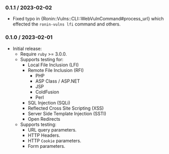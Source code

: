 ### 0.1.1 / 2023-02-02

* Fixed typo in {Ronin::Vulns::CLI::WebVulnCommand#process_url} which effected
  the `ronin-vulns lfi` command and others.

### 0.1.0 / 2023-02-01

* Initial release:
  * Require `ruby` >= 3.0.0.
  * Supports testing for:
    * Local File Inclusion (LFI)
    * Remote File Inclusion (RFI)
      * PHP
      * ASP Class / ASP.NET
      * JSP
      * ColdFusion
      * Perl
    * SQL Injection (SQLi)
    * Reflected Cross Site Scripting (XSS)
    * Server Side Template Injection (SSTI)
    * Open Redirects
  * Supports testing:
    * URL query parameters.
    * HTTP Headers.
    * HTTP `Cookie` parameters.
    * Form parameters.


